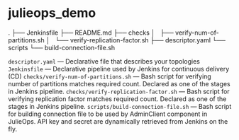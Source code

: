 # julieops_demo

.
├── Jenkinsfile
├── README.md
├── checks
│   ├── verify-num-of-partitions.sh
│   └── verify-replication-factor.sh
├── descriptor.yaml
└── scripts
    └── build-connection-file.sh
    
    
`descriptor.yaml` — Declarative file that describes your topologies
`Jenkinsfile` — Declarative pipeline used by Jenkins for continuous delivery (CD)
`checks/verify-num-of-partitions.sh` — Bash script for verifying number of partitions matches required count. Declared as one of the stages in Jenkins pipeline.
`checks/verify-replication-factor.sh` — Bash script for verifying replication factor matches required count. Declared as one of the stages in Jenkins pipeline.
`scripts/build-connection-file.sh` — Bash script for building connection file to be used by AdminClient component in JulieOps. API key and secret are dynamically retrieved from Jenkins on the fly.
